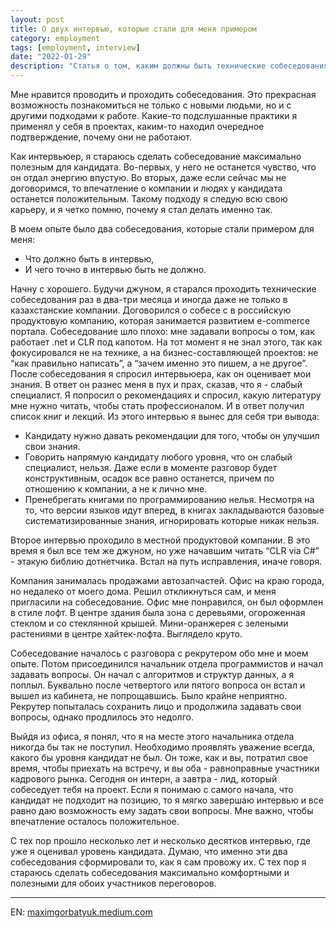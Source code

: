 ```yaml
---
layout: post
title: О двух интервью, которые стали для меня примером
category: employment
tags: [employment, interview]
date: "2022-01-29"
description: "Статья о том, каким должны быть технические собеседования и какими они точно не должны быть"
---
```


Мне нравится проводить и проходить собеседования. Это прекрасная возможность познакомиться не только с новыми людьми, но и с другими подходами к работе. Какие-то подслушанные практики я применял у себя в проектах, каким-то находил очередное подтверждение, почему они не работают.

Как интервьюер, я стараюсь сделать собеседование максимально полезным для кандидата. Во-первых, у него не останется чувство, что он отдал энергию впустую. Во вторых, даже если сейчас мы не договоримся, то впечатление о компании и людях у кандидата останется положительным. Такому подходу я следую всю свою карьеру,  и я четко помню, почему я стал делать именно так.

В моем опыте было два собеседования, которые стали примером для меня:

- Что должно быть в интервью,
- И чего точно в интервью быть не должно.

Начну с хорошего. Будучи джуном, я старался проходить технические собеседования раз в два-три месяца и иногда даже не только в казахстанские компании. Договорился о собесе с в российскую продуктовую компанию, которая занимается развитием e-commerce портала. Собеседование шло плохо: мне задавали вопросы о том, как работает .net и CLR под капотом. На тот момент я не знал этого, так как фокусировался не на технике, а на бизнес-составляющей проектов: не “как правильно написать”, а “зачем именно это пишем, а не другое”. После собеседования я спросил интервьюера, как он оценивает мои знания. В ответ он разнес меня в пух и прах, сказав, что я - слабый специалист. Я попросил о рекомендациях и спросил, какую литературу мне нужно читать, чтобы стать профессионалом. И в ответ получил список книг и лекций. Из этого интервью я вынес для себя три вывода:

- Кандидату нужно давать рекомендации для того, чтобы он улучшил свои знания.
- Говорить напрямую кандидату любого уровня, что он слабый специалист, нельзя. Даже если в моменте разговор будет конструктивным, осадок все равно останется, причем по отношению к компании, а не к лично мне.
- Пренебрегать книгами по программированию нелья. Несмотря на то, что версии языков идут вперед, в книгах закладываются базовые систематизированные знания, игнорировать которые никак нельзя.

Второе интервью проходило в местной продуктовой компании. В это время я был все тем же джуном, но уже начавшим читать “CLR via C#” - этакую библию дотнетчика. Встал на путь исправления, иначе говоря. 

Компания занималась продажами автозапчастей. Офис на краю города, но недалеко от моего дома. Решил откликнуться сам, и меня пригласили на собеседование. Офис мне понравился, он был оформлен в стиле лофт. В центре здания была зона с деревьями, огороженная стеклом и со стеклянной крышей. Мини-оранжерея с зелеными растениями в центре хайтек-лофта. Выглядело круто.

Собеседование началось с разговора с рекрутером обо мне и моем опыте. Потом присоединился начальник отдела программистов и начал задавать вопросы. Он начал с алгоритмов и структур данных, а я поплыл. Буквально после четвертого или пятого вопроса он встал и вышел из кабинета, не попрощавшись. Было крайне неприятно. Рекрутер попыталась сохранить лицо и продолжила задавать свои вопросы, однако продлилось это недолго.

Выйдя из офиса, я понял, что я на месте этого начальника отдела никогда бы так не поступил. Необходимо проявлять уважение всегда, какого бы уровня кандидат не был. Он тоже, как и вы, потратил свое время, чтобы приехать на встречу, и вы оба - равноправные участники кадрового рынка. Сегодня он интерн, а завтра - лид, который собеседует тебя на проект. Если я понимаю с самого начала, что кандидат не подходит на позицию, то я мягко завершаю интервью и все равно даю возможность ему задать свои вопросы. Мне важно, чтобы впечатление осталось положительное.

С тех пор прошло несколько лет и несколько десятков интервью, где уже я оценивал уровень кандидата. Думаю, что именно эти два собеседования сформировали то, как я сам провожу их. С тех пор я стараюсь сделать собеседования максимально комфортными и полезными для обоих участников переговоров.

---

EN: [maximgorbatyuk.medium.com](https://maximgorbatyuk.medium.com/about-two-interviews-that-made-me-find-a-good-approach-of-technical-interview-73c7129ec712)
